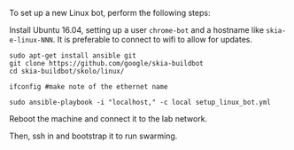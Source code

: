 To set up a new Linux bot, perform the following steps:

Install Ubuntu 16.04, setting up a user `chrome-bot` and a hostname like `skia-e-linux-NNN`.
It is preferable to connect to wifi to allow for updates.

```
sudo apt-get install ansible git
git clone https://github.com/google/skia-buildbot
cd skia-buildbot/skolo/linux/

ifconfig #make note of the ethernet name

sudo ansible-playbook -i "localhost," -c local setup_linux_bot.yml
```

Reboot the machine and connect it to the lab network.

Then, ssh in and bootstrap it to run swarming.